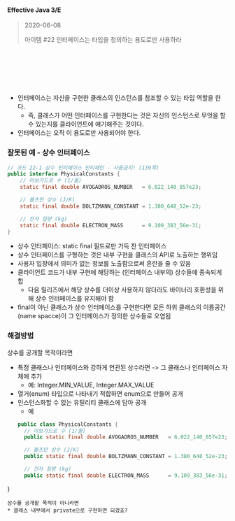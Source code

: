 #### Effective Java 3/E
> 2020-06-08
>
> 아이템 #22 인터페이스는 타입을 정의하는 용도로만 사용하라

<br><br><br><br><br>


* 인터페이스는 자신을 구현한 클래스의 인스턴스를 참조할 수 있는 타입 역할을 한다.
  - 즉, 클래스가 어떤 인터페이스를 구현한다는 것은 자신의 인스턴스로 무엇을 할 수 있는지를 클라이언트에 얘기해주는 것이다.
* 인터페이스는 오직 이 용도로만 사용되어야 한다.

### 잘못된 예 - 상수 인터페이스
``` java
// 코드 22-1 상수 인터페이스 안티패턴 - 사용금지! (139쪽)
public interface PhysicalConstants {
    // 아보가드로 수 (1/몰)
    static final double AVOGADROS_NUMBER   = 6.022_140_857e23;

    // 볼츠만 상수 (J/K)
    static final double BOLTZMANN_CONSTANT = 1.380_648_52e-23;

    // 전자 질량 (kg)
    static final double ELECTRON_MASS      = 9.109_383_56e-31;
}
```
* 상수 인터페이스: static final 필드로만 가득 찬 인터페이스
* 상수 인터페이스를 구형하는 것은 내부 구현을 클래스의 API로 노출하는 행위임
* 사용자 입장에서 의미가 없는 정보를 노출함으로써 혼란을 줄 수 있음
* 클라이언트 코드가 내부 구현에 해당하는 (인터페이스 내부의) 상수들에 종속되게 함
  - 다음 릴리즈에서 해당 상수를 더이상 사용하지 않더라도 바이너리 호환성을 위해 상수 인터페이스를 유지해야 함
* final이 아닌 클래스가 상수 인터페이스를 구현한다면 모든 하위 클래스의 이름공간(name spacce)이 그 인터페이스가 정의한 상수들로 오염됨


### 해결방법
상수를 공개할 목적이라면
* 특정 클래스나 인터페이스와 강하게 연관된 상수라면 -> 그 클래스나 인터페이스 자체에 추가
  - 예: Integer.MIN_VALUE, Integer.MAX_VALUE
* 열거(enum) 타입으로 나타내기 적합하면 enum으로 만들어 공개
* 인스턴스화할 수 없는 유틸리티 클래스에 담아 공개
  - 예
  ``` java
  public class PhysicalConstants {
    // 아보가드로 수 (1/몰)
    public static final double AVOGADROS_NUMBER   = 6.022_140_857e23;

    // 볼츠만 상수 (J/K)
    public static final double BOLTZMANN_CONSTANT = 1.380_648_52e-23;

    // 전자 질량 (kg)
    public static final double ELECTRON_MASS      = 9.109_383_56e-31;
}
  ```
상수를 공개할 목적이 아니라면
* 클래스 내부에서 private으로 구현하면 되겠죠?


